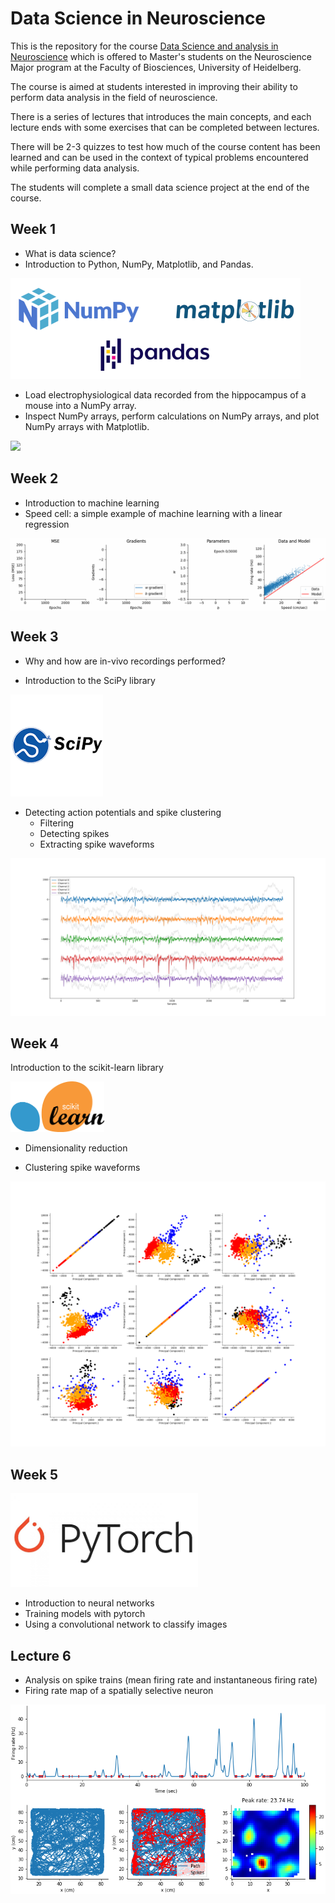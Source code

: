 # Data Science in Neuroscience

This is the repository for the course [Data Science and analysis in Neuroscience](https://lsf.uni-heidelberg.de/qisserver/rds?state=verpublish&status=init&vmfile=no&moduleCall=webInfo&publishConfFile=webInfo&publishSubDir=veranstaltung&veranstaltung.veranstid=375092&purge=y&topitem=lectures&subitem=editlecture&asi=al$3tixanI2BKb.VkKa2) which is offered to Master's students on the Neuroscience Major program at the  Faculty of Biosciences, University of Heidelberg.

The course is aimed at students interested in improving their ability to perform data analysis in the field of neuroscience. 

There is a series of lectures that introduces the main concepts, and each lecture ends with some exercises that can be completed between lectures. 

There will be 2-3 quizzes to test how much of the course content has been learned and can be used in the context of typical problems encountered while performing data analysis.

The students will complete a small data science project at the end of the course.


## Week 1

* What is data science?
* Introduction to Python, NumPy, Matplotlib, and Pandas.
<div>
<img src="images/packages_logos.png"/>
</div>


* Load electrophysiological data recorded from the hippocampus of a mouse into a NumPy array.
* Inspect NumPy arrays, perform calculations on NumPy arrays, and plot NumPy arrays with Matplotlib.



<div>
<img src="images/shortRaw.png"/>
</div>

## Week 2

* Introduction to machine learning
* Speed cell: a simple example of machine learning with a linear regression

<div>
<img src="images/learning_animation/learning_animation.gif" width="1000" align="center">
</div>


## Week 3

* Why and how are in-vivo recordings performed?

* Introduction to the SciPy library
<div>
<img src="images/scipy.png"/>
</div>


* Detecting action potentials and spike clustering
  * Filtering
  * Detecting spikes
  * Extracting spike waveforms
  
<div>
<img src="images/filteredSignals.png"/>
</div>

## Week 4

Introduction to the scikit-learn library

<div>
<img src="images/scikit-learn.png" width="150" />
</div>

* Dimensionality reduction



* Clustering spike waveforms
  
<div>
<img src="images/pca.png" width="700"/>
</div>



## Week 5


<div>
<img src="images/pytorch.png" width="300"/>
</div>

* Introduction to neural networks
* Training models with pytorch
* Using a convolutional network to classify images



## Lecture 6

* Analysis on spike trains (mean firing rate and instantaneous firing rate)
* Firing rate map of a spatially selective neuron

<div>
<img src="images/gridCellExample.png"/>
</div>
